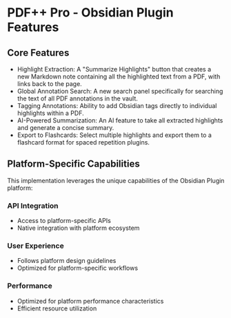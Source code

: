 # PDF++ Pro - Obsidian Plugin Features

## Core Features
- Highlight Extraction: A "Summarize Highlights" button that creates a new Markdown note containing all the highlighted text from a PDF, with links back to the page.
- Global Annotation Search: A new search panel specifically for searching the text of all PDF annotations in the vault.
- Tagging Annotations: Ability to add Obsidian tags directly to individual highlights within a PDF.
- AI-Powered Summarization: An AI feature to take all extracted highlights and generate a concise summary.
- Export to Flashcards: Select multiple highlights and export them to a flashcard format for spaced repetition plugins.

## Platform-Specific Capabilities
This implementation leverages the unique capabilities of the Obsidian Plugin platform:

### API Integration
- Access to platform-specific APIs
- Native integration with platform ecosystem

### User Experience
- Follows platform design guidelines
- Optimized for platform-specific workflows

### Performance
- Optimized for platform performance characteristics
- Efficient resource utilization
